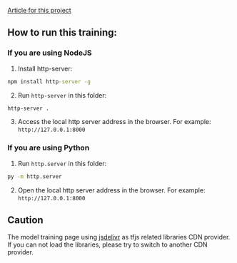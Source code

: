 [Article for this project](https://www.v2think.com/using-tensorflowjs-to-build-a-prediction-model)

## How to run this training:

### If you are using NodeJS

1. Install http-server: 

```cmd
npm install http-server -g
```

2. Run `http-server` in this folder:

```cmd
http-server .
```

3. Access the local http server address in the browser. For example: `http://127.0.0.1:8000`

### If you are using Python

1. Run `http.server` in this folder:

```cmd
py -m http.server
```

2. Open the local http server address in the browser. For example: `http://127.0.0.1:8000`

## Caution

The model training page using [jsdelivr](https://www.jsdelivr.com/) as tfjs related libraries CDN provider. If you can not load the libraries, please try to switch to another CDN provider.